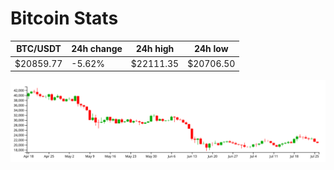 # Bitcoin Stats

BTC/USDT|24h change|24h high|24h low|
|---|---|---|---|
|$20859.77|-5.62%|$22111.35|$20706.50|

<img src="./chart.svg">
